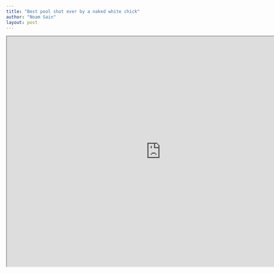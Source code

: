 ```yaml
---
title: "Best pool shot ever by a naked white chick"
author: "Noam Sain"
layout: post
---
```


<iframe height="630" src="https://www.youtube.com/embed/UQAFCbsgQeo?feature=oembed" title="Best Pool Shot by a Naked White Chick" width="840"></iframe>